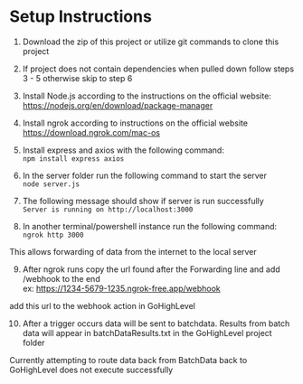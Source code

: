 # Setup Instructions

1. Download the zip of this project or utilize git commands to clone this project

2. If project does not contain dependencies when pulled down follow steps
3 - 5 otherwise skip to step 6

3. Install Node.js according to the instructions on the official website: \
https://nodejs.org/en/download/package-manager

4. Install ngrok according to instructions on the official website \
https://download.ngrok.com/mac-os

5. Install express and axios with the following command: \
```npm install express axios```

6. In the server folder run the following command to start the server \
```node server.js```

7. The following message should show if server is run successfully \
```Server is running on http://localhost:3000```

8. In another terminal/powershell instance run the following command: \
```ngrok http 3000```

This allows forwarding of data from the internet to the local server

9. After ngrok runs copy the url found after the Forwarding line and add /webhook to the end \
ex: https://1234-5679-1235.ngrok-free.app/webhook

add this url to the webhook action in GoHighLevel

10. After a trigger occurs data will be sent to batchdata. Results from batch 
data will appear in batchDataResults.txt in the GoHighLevel project folder

Currently attempting to route data back from BatchData back to GoHighLevel
does not execute successfully
